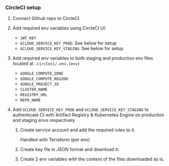 ### CircleCI setup

1.  Connect Github repo to CircleCI.

2.  Add required env variables using CircleCI UI:

    - `JWT_KEY`
    - `GCLOUD_SERVICE_KEY_PROD`: See below for setup
    - `GCLOUD_SERVICE_KEY_STAGING`: See below for setup

3.  Add required env variables to both staging and production env files located at `.circleci/.env.{env}`

    - `GOOGLE_COMPUTE_ZONE`
    - `GOOGLE_COMPUTE_REGION`
    - `GOOGLE_PROJECT_ID`
    - `CLUSTER_NAME`
    - `REGISTRY_URL`
    - `REPO_NAME`

4.  Add `GCLOUD_SERVICE_KEY_PROD` and `GCLOUD_SERVICE_KEY_STAGING` to authenticate CI with Artifact Registry & Kubernetes Engine on production and staging envs respectively

    1.  Create service account and add the required roles to it.

        Handled with Terraform (per env)

    2.  Create key file in JSON format and download it.

    3.  Create 2 env variables with the content of the files downloaded as is.

